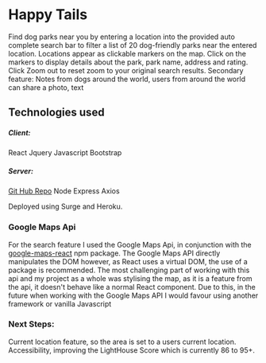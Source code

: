 # Happy Tails

Find dog parks near you by entering a location into the provided auto complete search bar to filter a list of 20 dog-friendly parks near the entered location. Locations appear as clickable markers on the map. Click on the markers to display details about the park, park name, address and rating. Click Zoom out to reset zoom to your original search results.
Secondary feature: Notes from dogs around the world, users from around the world can share a photo, text

## Technologies used

##### Client:
React
Jquery
Javascript
Bootstrap

##### Server:
[Git Hub Repo](https://github.com/brittanylcrocker/Dog-Park-Server)
Node
Express
Axios


Deployed using Surge and Heroku.

### Google Maps Api

For the search feature I used the Google Maps Api, in conjunction with the [google-maps-react](https://www.npmjs.com/package/google-maps-react) npm package. The Google Maps API directly manipulates the DOM however, as React uses a virtual DOM, the use of a package is recommended. The most challenging part of working with this api and my project as a whole was stylising the map, as it is a feature from the api, it doesn't behave like a normal React component. Due to this, in the future when working with the Google Maps API I would favour using another framework or vanilla Javascript

### Next Steps:

Current location feature, so the area is set to a users current location.
Accessibility, improving the LightHouse Score which is currently 86 to 95+. 
